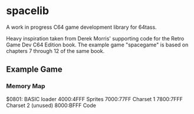 # spacelib

A work in progress C64 game development library for 64tass. 

Heavy inspiration taken from Derek Morris' supporting code for the Retro Game Dev C64 Edition book. The example game "spacegame" is based on chapters 7 through 12 of the same book.

## Example Game

### Memory Map

$0801:      BASIC loader
$4000:$4FFF Sprites
$7000:$77FF Charset 1
$7800:$7FFF Charset 2 (unused)
$8000:$BFFF Code
